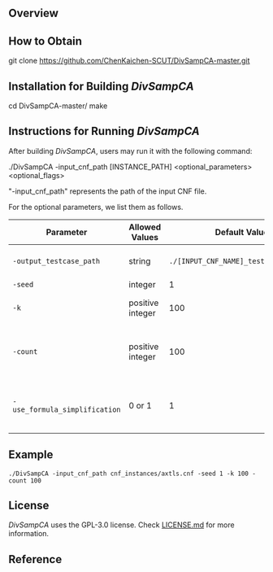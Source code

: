 ## Overview


## How to Obtain 

git clone https://github.com/ChenKaichen-SCUT/DivSampCA-master.git

## Installation for Building *DivSampCA*

cd DivSampCA-master/
make

## Instructions for Running *DivSampCA*

After building *DivSampCA*, users may run it with the following command: 

./DivSampCA -input_cnf_path [INSTANCE_PATH] <optional_parameters> <optional_flags>

"-input_cnf_path" represents the path of the input CNF file.

For the optional parameters, we list them as follows. 

| Parameter | Allowed Values | Default Value | Description | 
| - | - | - | - |
| `-output_testcase_path` | string | `./[INPUT_CNF_NAME]_testcase_set.txt` | path to which the generated PCA is saved |
| `-seed` | integer | 1 | random seed | 
| `-k` | positive integer | 100 | the number of candidates per round | 
| `-count` |positive integer | 100 |  the threshold for transitioning from sampling phase to full coverage phase | 
| `-use_formula_simplification` | 0 or 1 | 1 | 1 if the input will be simplified with `bin/coprocessor`, 0 otherwise |

## Example 

```
./DivSampCA -input_cnf_path cnf_instances/axtls.cnf -seed 1 -k 100 -count 100
```

## License

*DivSampCA* uses the GPL-3.0 license. Check [LICENSE.md](LICENSE.md) for more information. 

## Reference
